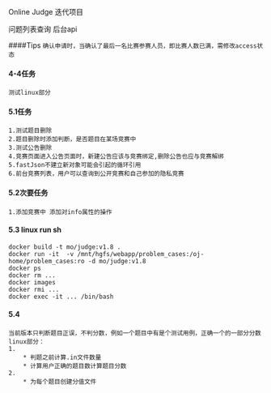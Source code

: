 Online Judge 迭代项目

问题列表查询  后台api

####Tips
``确认申请时，当确认了最后一名比赛参赛人员，即比赛人数已满，需修改access状态``

#### 4-4任务
``
测试linux部分
``
#### 5.1任务
````
1.测试题目删除
2.题目删除时添加判断，是否题目在某场竞赛中
3.测试公告删除 
4.竞赛页面进入公告页面时，新建公告应该与竞赛绑定,删除公告也应与竞赛解绑
5.fastJson不建立新对象可能会引起的循环引用
6.前台竞赛列表，用户可以查询到公开竞赛和自己参加的隐私竞赛
````
#### 5.2次要任务
````
1.添加竞赛中 添加对info属性的操作
````
#### 5.3 linux run sh
````
docker build -t mo/judge:v1.8 .
docker run -it  -v /mnt/hgfs/webapp/problem_cases:/oj-home/problem_cases:ro -d mo/judge:v1.8
docker ps
docker rm ...
docker images 
docker rmi ...
docker exec -it ... /bin/bash 
````
#### 5.4 
```
当前版本只判断题目正误，不判分数，例如一个题目中有是个测试用例，正确一个的一部分分数
linux部分：
1.
    * 判题之前计算.in文件数量
    * 计算用户正确的题目数计算题目分数
2.
    * 为每个题目创建分值文件

```
